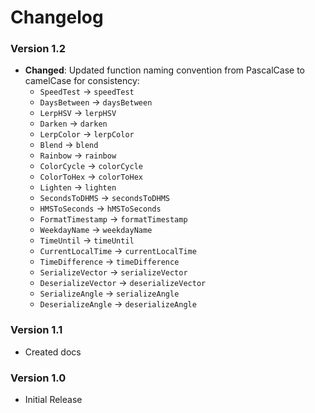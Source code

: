 # Changelog

### Version 1.2

- **Changed**: Updated function naming convention from PascalCase to camelCase for consistency:
  - `SpeedTest` → `speedTest`
  - `DaysBetween` → `daysBetween`
  - `LerpHSV` → `lerpHSV`
  - `Darken` → `darken`
  - `LerpColor` → `lerpColor`
  - `Blend` → `blend`
  - `Rainbow` → `rainbow`
  - `ColorCycle` → `colorCycle`
  - `ColorToHex` → `colorToHex`
  - `Lighten` → `lighten`
  - `SecondsToDHMS` → `secondsToDHMS`
  - `HMSToSeconds` → `hMSToSeconds`
  - `FormatTimestamp` → `formatTimestamp`
  - `WeekdayName` → `weekdayName`
  - `TimeUntil` → `timeUntil`
  - `CurrentLocalTime` → `currentLocalTime`
  - `TimeDifference` → `timeDifference`
  - `SerializeVector` → `serializeVector`
  - `DeserializeVector` → `deserializeVector`
  - `SerializeAngle` → `serializeAngle`
  - `DeserializeAngle` → `deserializeAngle`

### Version 1.1

- Created docs

### Version 1.0

- Initial Release
